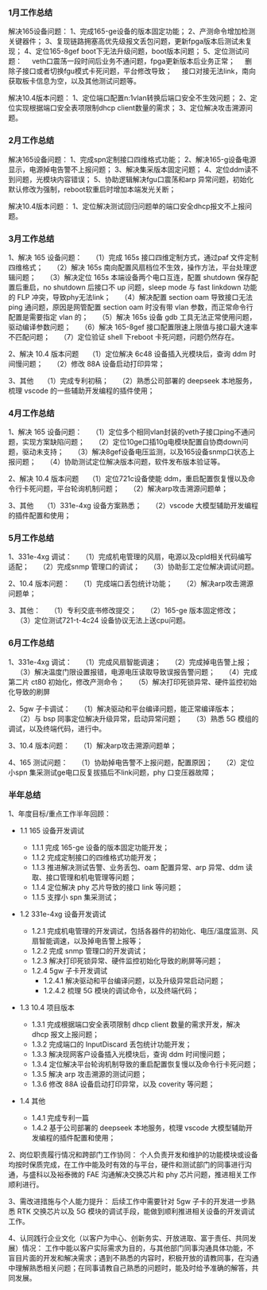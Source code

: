 
### 1月工作总结

解决165设备问题：
1、完成165-ge设备的版本固定功能；
2、产测命令增加检测关键器件；
3、复现链路拥塞高优先级报文丢包问题，更新fpga版本后测试未复现；
4、定位165-8gef boot下无法升级问题，boot版本问题；
5、定位测试问题：
    veth口震荡一段时间后业务不通问题，fpga更新版本后业务正常；
    删除子接口或者切换fgu模式卡死问题，平台修改导致；
    接口对接无法link，南向获取板卡信息为空，以及其他测试问题等。

解决10.4版本问题：
1、定位端口配置n:1vlan转换后端口安全不生效问题；
2、定位实现根据端口安全表项限制dhcp client数量的需求；
3、定位解决攻击溯源问题。


### 2月工作总结

解决165设备问题：
1、完成spn定制接口四维格式功能；
2、解决165-g设备电源显示，电源掉电告警不上报问题；
3、解决集采版本固定问题；
4、定位ddm读不到问题，光模块内容错误；
5、协助逻辑解决fgu口震荡和arp 异常问题，初始化默认修改为强制，reboot软重启时增加本端发光关断；

解决10.4版本问题：
1、定位解决测试回归问题单的端口安全dhcp报文不上报问题。


### 3月工作总结

1、解决 165 设备问题：
    （1）完成 165s 接口四维定制方式，通过paf 文件定制四维格式；
    （2）解决 165s 南向配置风扇档位不生效，操作方法，平台处理逻辑问题；
    （3）解决定位 165s 本端设备两个电口互连，配置 shutdown 保存配置后重启，no shutdown 后接口不 up 问题，sleep mode 与 fast linkdown 功能的 FLP 冲突，导致phy无法link；
    （4）解决配置 section oam 导致接口无法 ping 通问题，原因是网管配置 section oam 时没有带 vlan 参数，而正常命令行配置是需要指定 vlan 的；
    （5）解决 165s 设备 gdb 工具无法正常使用问题，驱动编译参数问题；
    （6）解决 165-8gef 接口配置限速上限值与接口最大速率不匹配问题；
    （7）定位验证 shell 下reboot 卡死问题，问题仍然存在。

2、解决 10.4 版本问题
    （1）定位解决 6c48 设备插入光模块后，查询 ddm 时间慢问题；
    （2）修改 88A 设备启动打印异常；

3、其他
    （1）完成专利初稿；
    （2）熟悉公司部署的 deepseek 本地服务，梳理 vscode 的一些辅助开发编程的插件使用；


### 4月工作总结

1、解决 165 设备问题：
    （1）定位多个相同vlan封装的veth子接口ping不通问题，实现方案缺陷问题；
    （2）定位10ge口插10g电模块配置自协商down问题，驱动未支持；
    （3）解决8gef设备电压监测，以及165设备snmp口状态上报问题；
    （4）协助测试定位解决版本问题，软件发布版本验证等。

2、解决 10.4 版本问题
    （1）定位721c设备使能 ddm，重启配置恢复慢以及命令行卡死问题，平台轮询机制问题；
    （2）解决arp攻击溯源问题单；

3、其他
    （1）331e-4xg 设备方案熟悉；
    （2）vscode 大模型辅助开发编程的插件配置和使用；


### 5月工作总结

1、331e-4xg 调试：
    （1）完成机电管理的风扇，电源以及cpld相关代码编写适配；
    （2）完成snmp 管理口的调试；
    （3）协助彭工定位解决调试问题。

2、10.4 版本问题：
    （1）完成端口丢包统计功能；
    （2）解决arp攻击溯源问题单；

3、其他：
    （1）专利交底书修改提交；
    （2）165-ge 版本固定修改；
    （3）定位测试721-t-4c24 设备协议无法上送cpu问题。


### 6月工作总结

1、331e-4xg 调试：
    （1）完成风扇智能调速；
    （2）完成掉电告警上报；
    （3）解决温度门限设置报错，电源电压读取导致误报告警问题；
    （4）完成第二片 ct80 初始化，修改产测命令；
    （5）解决打印死锁异常、硬件监控初始化导致的刷屏

2、5gw 子卡调试：
    （1）解决驱动和平台编译问题，能正常编译版本；
    （2）与 bsp 同事定位解决升级异常，启动异常问题；
    （3）熟悉 5G 模组的调试，以及终端代码，进行中。

3、10.4 版本问题：
    （1）解决arp攻击溯源问题单；

4、165 测试问题：
    （1）协助掉电告警不上报问题，配置原因；
    （2）定位小spn 集采测试ge电口反复拔插后不link问题，phy 口变压器故障；



### 半年总结

1、年度目标/重点工作半年回顾：
- 1.1  165 设备开发调试
	- 1.1.1 完成 165-ge 设备的版本固定功能开发；
	- 1.1.2 完成定制接口的四维格式功能开发；
	- 1.1.3 推进解决测试告警、业务丢包、oam 配置异常、arp 异常、ddm 读取、接口管理和机电管理等问题；
	- 1.1.4 定位解决 phy 芯片导致的接口 link 等问题；
	- 1.1.5 支撑小 spn 集采测试；

- 1.2 331e-4xg 设备开发调试
	- 1.2.1 完成机电管理的开发调试，包括各器件的初始化、电压/温度监测、风扇智能调速，以及掉电告警上报等；
	- 1.2.2 完成 snmp 管理口的开发调试；
	- 1.2.3 解决打印死锁异常、硬件监控初始化导致的刷屏等问题；
	- 1.2.4 5gw 子卡开发调试
		- 1.2.4.1 解决驱动和平台编译问题，以及升级异常启动问题；
		- 1.2.4.2 梳理 5G 模块的调试命令，以及终端代码；

- 1.3  10.4 项目版本
	- 1.3.1 完成根据端口安全表项限制 dhcp client 数量的需求开发，解决 dhcp 报文上报问题；
	- 1.3.2 完成端口的 InputDiscard 丢包统计功能开发；
	- 1.3.3 解决现网客户设备插入光模块后，查询 ddm 时间慢问题；
	- 1.3.4 定位解决平台轮询机制导致的重启配置恢复慢以及命令行卡死问题；
	- 1.3.5 解决 arp 攻击溯源的测试问题；
	- 1.3.6 修改 88A 设备启动打印异常，以及 coverity 等问题；

- 1.4 其他
	- 1.4.1 完成专利一篇
	- 1.4.2 基于公司部署的 deepseek 本地服务，梳理 vscode 大模型辅助开发编程的插件配置和使用；

2、岗位职责履行情况和跨部门工作协同：
    个人负责开发和维护的功能模块或设备均按时保质完成，在工作中能及时有效的与平台，硬件和测试部门的同事进行沟通，与盛科以及裕泰微的 FAE 沟通解决交换芯片和 phy 芯片问题，推进相关工作顺利进行。

3、需改进措施与个人能力提升：
    后续工作中需要针对 5gw 子卡的开发进一步熟悉 RTK 交换芯片以及 5G 模块的调试手段，能做到顺利推进相关设备的开发调试工作。

4、认同践行企业文化（以客户为中心、创新务实、开放进取、富于责任、共同发展）情况：
    工作中能以客户实际需求为目的，与其他部门同事沟通具体功能，不盲目片面的开发和解决需求；遇到不熟悉的内容时，积极开放的请教同事，在沟通中理解熟悉相关问题；在同事请教自己熟悉的问题时，能及时给予准确的解答，共同发展。










